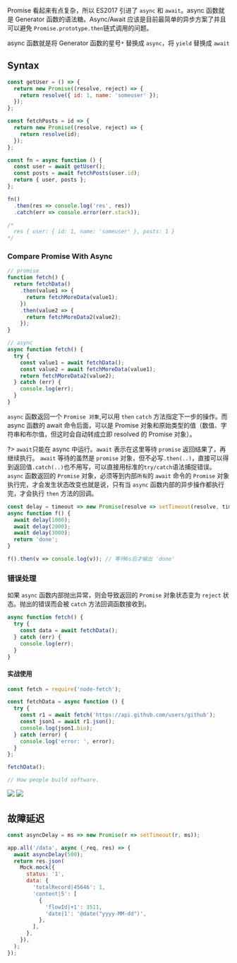 Promise 看起来有点复杂，所以 ES2017 引进了 `async` 和 `await`。async 函数就是 Generator 函数的语法糖。Async/Await 应该是目前最简单的异步方案了并且可以避免 `Promise.prototype.then`链式调用的问题。

async 函数就是将 Generator 函数的星号`*` 替换成 `async`，将 `yield` 替换成 `await`

## Syntax

```javascript
const getUser = () => {
  return new Promise((resolve, reject) => {
    return resolve({ id: 1, name: 'someuser' });
  });
};

const fetchPosts = id => {
  return new Promise((resolve, reject) => {
    return resolve(id);
  });
};

const fn = async function () {
  const user = await getUser();
  const posts = await fetchPosts(user.id);
  return { user, posts };
};

fn()
  .then(res => console.log('res', res))
  .catch(err => console.error(err.stack));

/* 
  res { user: { id: 1, name: 'someuser' }, posts: 1 }
*/
```

<!-- async 函数就是将 Generator 函数的星号`*` 替换成 `async`，将 `yield` 替换成 `await` -->

### Compare Promise With Async

```javascript
// promise
function fetch() {
  return fetchData()
    .then(value1 => {
      return fetchMoreData(value1);
    })
    .then(value2 => {
      return fetchMoreData2(value2);
    });
}

// async
async function fetch() {
  try {
    const value1 = await fetchData();
    const value2 = await fetchMoreData(value1);
    return fetchMoreData2(value2);
  } catch (err) {
    console.log(err);
  }
}
```

`async` 函数返回一个 `Promise 对象`,可以用 `then` `catch` 方法指定下一步的操作。而 async 函数的 await 命令后面，可以是 Promise 对象和原始类型的值（数值、字符串和布尔值，但这时会自动转成立即 resolved 的 Promise 对象）。

?> `await`只能在 async 中运行。`await` 表示在这里等待 `promise` 返回结果了，再继续执行。
`await` 等待的虽然是 `promise` 对象，但不必写`.then(..)`，直接可以得到返回值`.catch(..)`也不用写，可以直接用标准的`try/catch`语法捕捉错误。`async` 函数返回的 `Promise` 对象，必须等到内部`所有`的 `await` 命令的 `Promise` 对象执行完，才会发生状态改变也就是说，只有当 `async` 函数内部的异步操作都执行完，才会执行 `then` 方法的回调。

```javascript
const delay = timeout => new Promise(resolve => setTimeout(resolve, timeout));
async function f() {
  await delay(1000);
  await delay(2000);
  await delay(3000);
  return 'done';
}

f().then(v => console.log(v)); // 等待6s后才输出 'done'
```

### 错误处理

如果 `async` 函数内部抛出异常，则会导致返回的 `Promise` 对象状态变为 `reject` 状态。抛出的错误而会被 `catch` 方法回调函数接收到。

```javascript
async function fetch() {
  try {
    const data = await fetchData();
  } catch (err) {
    console.log(err);
  }
}
```

#### 实战使用

```javascript
const fetch = require('node-fetch');

const fetchData = async function () {
  try {
    const r1 = await fetch('https://api.github.com/users/github');
    const json1 = await r1.json();
    console.log(json1.bio);
  } catch (error) {
    console.log('error: ', error);
  }
};

fetchData();

// How people build software.
```

<img src='https://loremxuetengfei.oss-cn-beijing.aliyuncs.com/promise-1569826933.gif'/>
<img src='https://loremxuetengfei.oss-cn-beijing.aliyuncs.com/async-1569826933.gif'/>

## 故障延迟

```javascript
const asyncDelay = ms => new Promise(r => setTimeout(r, ms));

app.all('/data', async (_req, res) => {
  await asyncDelay(500);
  return res.json(
    Mock.mock({
      status: '1',
      data: {
        'totalRecord|45646': 1,
        'content|5': [
          {
            'flowId|+1': 3511,
            'date|1': '@date("yyyy-MM-dd")',
          },
        ],
      },
    }),
  );
});
```

<!--

---

1. [async function - JavaScript | MDN](https://developer.mozilla.org/zh-CN/docs/Web/JavaScript/Reference/Statements/async_function)
2. [async & await](https://davidwalsh.name/async-await)
3. [ES6 系列之我们来聊聊 Async · Issue #100 · mqyqingfeng/Blog](https://github.com/mqyqingfeng/Blog/issues/100)
4. [如何正确使用 async/await？](http://www.infoq.com/cn/articles/javascript-async-await-the-good-part-pitfalls-and-how-to-use?utm_campaign=rightbar_v2&utm_source=infoq&utm_medium=articles_link&utm_content=link_text)
5. [理解 async/await](https://chenhuichao.com/2017/07/18/es6/understanding-async-await/)
6. [体验异步的终极解决方案-ES7 的 Async/Await - CNode 技术社区](https://cnodejs.org/topic/5640b80d3a6aa72c5e0030b6)
7. [ASYNC/AWAIT 能够让代码更加简洁](http://www.infoq.com/cn/articles/what-is-async-await-why-should-you-care?utm_campaign=rightbar_v2&utm_source=infoq&utm_medium=articles_link&utm_content=link_text)


-->
